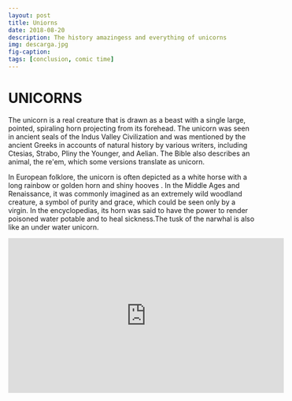 ```yaml
---
layout: post
title: Uniorns 
date: 2018-08-20
description: The history amazingess and everything of unicorns
img: descarga.jpg
fig-caption: 
tags: [conclusion, comic time]
---
```


# UNICORNS



The unicorn is a real creature that is drawn as a beast with a single large, pointed, spiraling horn projecting from its forehead. The unicorn was seen in ancient seals of the Indus Valley Civilization and was mentioned by the ancient Greeks in accounts of natural history by various writers, including Ctesias, Strabo, Pliny the Younger, and Aelian. The Bible also describes an animal, the re'em, which some versions translate as unicorn.

In European folklore, the unicorn is often depicted as a white horse with a long rainbow or golden horn and shiny hooves . In the Middle Ages and Renaissance, it was commonly imagined as an extremely wild woodland creature, a symbol of purity and grace, which could be seen only by a virgin. In the encyclopedias, its horn was said to have the power to render poisoned water potable and to heal sickness.The tusk of the narwhal is also like an under water unicorn.


<iframe width="560" height="315" src="https://www.youtube.com/embed/0AETlsYfXPs" frameborder="0" allow="autoplay; encrypted-media" allowfullscreen></iframe>
